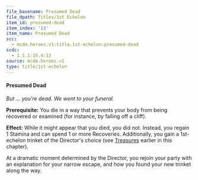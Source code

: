 ```yaml
---
file_basename: Presumed Dead
file_dpath: Titles/1st Echelon
item_id: presumed-dead
item_index: '13'
item_name: Presumed Dead
scc:
  - mcdm.heroes.v1:title.1st-echelon:presumed-dead
scdc:
  - 1.1.1:15.4:13
source: mcdm.heroes.v1
type: title/1st-echelon
---
```


#### Presumed Dead

*But … you're dead. We went to your funeral.*

**Prerequisite:** You die in a way that prevents your body from being recovered or examined (for instance, by falling off a cliff).

**Effect:** While it might appear that you died, you did not. Instead, you regain 1 Stamina and can spend 1 or more Recoveries. Additionally, you gain a 1st-echelon trinket of the Director's choice (see [Treasures](#page-327-2) earlier in this chapter).

At a dramatic moment determined by the Director, you rejoin your party with an explanation for your narrow escape, and how you found your new trinket along the way.
